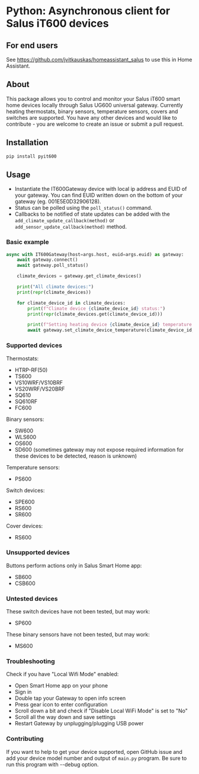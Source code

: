 # Python: Asynchronous client for Salus iT600 devices

## For end users
See https://github.com/jvitkauskas/homeassistant_salus to use this in Home Assistant.

## About

This package allows you to control and monitor your Salus iT600 smart home devices locally through Salus UG600 universal gateway. Currently heating thermostats, binary sensors, temperature sensors, covers and switches are supported. You have any other devices and would like to contribute - you are welcome to create an issue or submit a pull request.

## Installation

```bash
pip install pyit600
```

## Usage
 - Instantiate the IT600Gateway device with local ip address and EUID of your gateway. You can find EUID written down on the bottom of your gateway (eg. 001E5E0D32906128).
 - Status can be polled using the `poll_status()` command.
 - Callbacks to be notified of state updates can be added with the `add_climate_update_callback(method)` or `add_sensor_update_callback(method)` method.

### Basic example

```python
async with IT600Gateway(host=args.host, euid=args.euid) as gateway:
	await gateway.connect()
	await gateway.poll_status()

	climate_devices = gateway.get_climate_devices()

	print("All climate devices:")
	print(repr(climate_devices))

	for climate_device_id in climate_devices:
		print(f"Climate device {climate_device_id} status:")
		print(repr(climate_devices.get(climate_device_id)))

		print(f"Setting heating device {climate_device_id} temperature to 21 degrees celsius")
		await gateway.set_climate_device_temperature(climate_device_id, 21)
```

### Supported devices

Thermostats:
* HTRP-RF(50)
* TS600
* VS10WRF/VS10BRF
* VS20WRF/VS20BRF
* SQ610
* SQ610RF
* FC600

Binary sensors:
* SW600
* WLS600
* OS600
* SD600 (sometimes gateway may not expose required information for these devices to be detected, reason is unknown)

Temperature sensors:
* PS600

Switch devices:
* SPE600
* RS600
* SR600

Cover devices:
* RS600

### Unsupported devices

Buttons perform actions only in Salus Smart Home app:
* SB600
* CSB600

### Untested devices

These switch devices have not been tested, but may work:
* SP600

These binary sensors have not been tested, but may work:
* MS600

### Troubleshooting

Check if you have "Local Wifi Mode" enabled:
* Open Smart Home app on your phone
* Sign in
* Double tap your Gateway to open info screen
* Press gear icon to enter configuration
* Scroll down a bit and check if "Disable Local WiFi Mode" is set to "No"
* Scroll all the way down and save settings
* Restart Gateway by unplugging/plugging USB power


### Contributing

If you want to help to get your device supported, open GitHub issue and add your device model number and output of `main.py` program. Be sure to run this program with --debug option.
